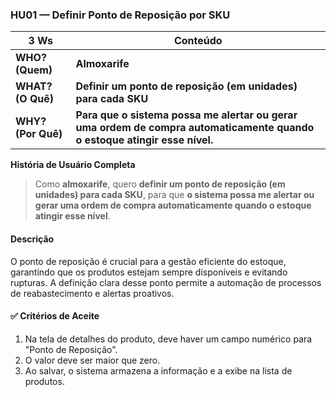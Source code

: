 ### HU01 — Definir Ponto de Reposição por SKU

| **3 Ws** | **Conteúdo** |
|----------|--------------|
| **WHO? (Quem)** | **Almoxarife** |
| **WHAT? (O Quê)** | **Definir um ponto de reposição (em unidades) para cada SKU** |
| **WHY? (Por Quê)** | **Para que o sistema possa me alertar ou gerar uma ordem de compra automaticamente quando o estoque atingir esse nível.** |

**História de Usuário Completa**
> Como **almoxarife**, quero **definir um ponto de reposição (em unidades) para cada SKU**, para que **o sistema possa me alertar ou gerar uma ordem de compra automaticamente quando o estoque atingir esse nível**.

#### Descrição
O ponto de reposição é crucial para a gestão eficiente do estoque, garantindo que os produtos estejam sempre disponíveis e evitando rupturas. A definição clara desse ponto permite a automação de processos de reabastecimento e alertas proativos.

#### ✅ Critérios de Aceite
1.  Na tela de detalhes do produto, deve haver um campo numérico para "Ponto de Reposição".
2.  O valor deve ser maior que zero.
3.  Ao salvar, o sistema armazena a informação e a exibe na lista de produtos.


